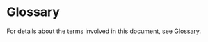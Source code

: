 # Glossary<a name="obs_03_9998"></a>

For details about the terms involved in this document, see  [Glossary](https://docs.otc.t-systems.com/en-us/glossary/index.html).

